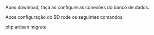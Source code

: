 Apos download, faça as configure as conexões do banco de dados.

Apos configuração do BD rode os seguintes comandos:

php artisan migrate
